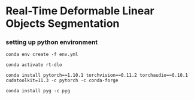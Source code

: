 # Real-Time Deformable Linear Objects Segmentation


### setting up python environment

```
conda env create -f env.yml

conda activate rt-dlo

conda install pytorch==1.10.1 torchvision==0.11.2 torchaudio==0.10.1 cudatoolkit=11.3 -c pytorch -c conda-forge

conda install pyg -c pyg
```